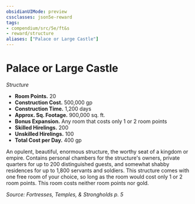 ```yaml
---
obsidianUIMode: preview
cssclasses: json5e-reward
tags:
- compendium/src/5e/ft&s
- reward/structure
aliases: ["Palace or Large Castle"]
---
```

# Palace or Large Castle
*Structure*  

- **Room Points.** 20  
- **Construction Cost.** 500,000 gp  
- **Construction Time.** 1,200 days  
- **Approx. Sq. Footage.** 900,000 sq. ft.  
- **Bonus Expansion.** Any room that costs only 1 or 2 room points  
- **Skilled Hirelings.** 200  
- **Unskilled Hirelings.** 100  
- **Total Cost per Day.** 400 gp  

An opulent, beautiful, enormous structure, the worthy seat of a kingdom or empire. Contains personal chambers for the structure's owners, private quarters for up to 200 distinguished guests, and somewhat shabby residences for up to 1,800 servants and soldiers. This structure comes with one free room of your choice, so long as the room would cost only 1 or 2 room points. This room costs neither room points nor gold.

*Source: Fortresses, Temples, & Strongholds p. 5*